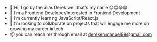 - 👋 Hi, I go by the alias Derek well that's my name 😊😊😁😁
- 👀 I’m a Frontend Developer/interested in Frontend Development 
- 🌱 I’m currently learning JavaScript/React.js
- 💞️ I’m looking to collaborate on projects that will engage me more on growing my career in tech 
- 📫 you can reach me through email at derekemmanuel99@gmail.com

<!---
Derekvibe/Derekvibe is a ✨ special ✨ repository because its `README.md` (this file) appears on your GitHub profile.
You can click the Preview link to take a look at your changes.
--->
